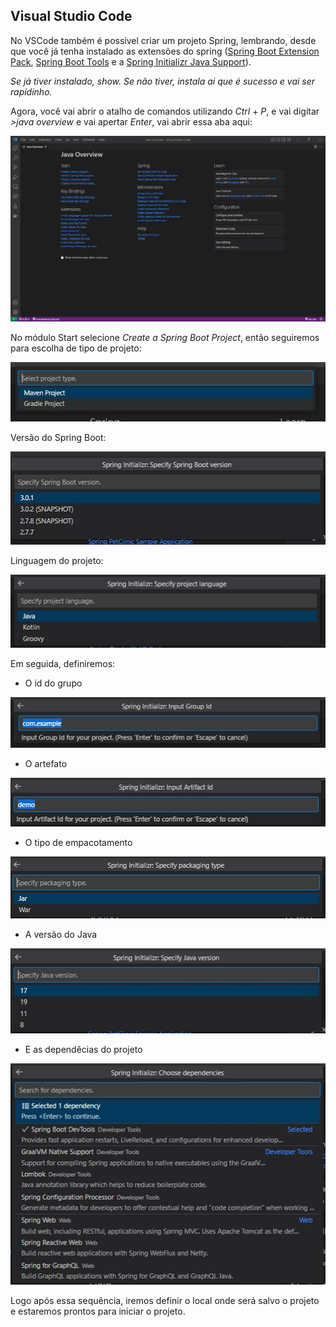 ## Visual Studio Code

No VSCode também é possível criar um projeto Spring, lembrando, desde que você já tenha instalado as extensões do spring ([Spring Boot Extension Pack](https://marketplace.visualstudio.com/items?itemName=Pivotal.vscode-boot-dev-pack), [Spring Boot Tools](https://marketplace.visualstudio.com/items?itemName=Pivotal.vscode-spring-boot) e a [Spring Initializr Java Support](https://marketplace.visualstudio.com/items?itemName=vscjava.vscode-spring-initializr)).

*Se já tiver instalado, show. Se não tiver, instala ai que é sucesso e vai ser rapidinho.*

Agora, você vai abrir o atalho de comandos utilizando *Ctrl* + *P*, e vai digitar *>java overview* e vai apertar *Enter*, vai abrir essa aba aqui:

![Java Overview](/images/vscode01.jpg)

No módulo Start selecione *Create a Spring Boot Project*, então seguiremos para escolha de tipo de projeto:

![Maven ou Gradle](/images/vscode02.jpg)

Versão do Spring Boot:

![Versão do Spring Boot](/images/vscode03.jpg)

Linguagem do projeto:

![Linguagem](/images/vscode04.jpg)

Em seguida, definiremos: 

- O id do grupo

![Group Id](/images/vscode05.jpg)

- O artefato

![Artifact](/images/vscode06.jpg)

- O tipo de empacotamento

![Packaging](/images/vscode07.jpg)

- A versão do Java

![Java Version](/images/vscode08.jpg)

- E as dependêcias do projeto

![Dependencies](/images/vscode09.jpg)

Logo após essa sequência, iremos definir o local onde será salvo o projeto e estaremos prontos para iniciar o projeto.